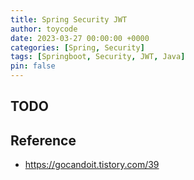 ```yaml
---
title: Spring Security JWT
author: toycode
date: 2023-03-27 00:00:00 +0000
categories: [Spring, Security]
tags: [Springboot, Security, JWT, Java]
pin: false
---
```


## TODO

## Reference
- <https://gocandoit.tistory.com/39>
